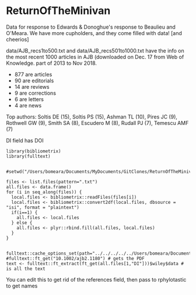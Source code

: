 # ReturnOfTheMinivan
Data for response to Edwards &amp; Donoghue's response to Beaulieu and O'Meara. We have more cupholders, and they come filled with data! [and cheerios]

data/AJB_recs1to500.txt and data/AJB_recs501to1000.txt have the info on the most recent 1000 articles in AJB (downloaded on Dec. 17 from Web of Knowledge. part of 2013 to Nov 2018.

* 877 are articles
* 90 are editorials
* 14 are reviews
* 9 are corrections
* 6 are letters
* 4 are news

Top authors: Soltis DE (15), Soltis PS (15), Ashman TL (10), Pires JC (9), Rothwell GW (9), Smith SA (8), Escudero M (8), Rudall PJ (7), Temescu AMF (7)


DI field has DOI

```
library(bibliometrix)
library(fulltext)


#setwd("/Users/bomeara/Documents/MyDocuments/GitClones/ReturnOfTheMinivan/data")

files <- list.files(pattern=".txt")
all.files <- data.frame()
for (i in seq_along(files)) {
  local.files <- bibliometrix::readFiles(files[i])
  local.files <- bibliometrix::convert2df(local.files, dbsource = "isi", format = "plaintext")
  if(i==1) {
    all.files <- local.files
  } else {
    all.files <- plyr::rbind.fill(all.files, local.files)
  }
}


fulltext::cache_options_set(path="../../../../../Users/bomeara/Documents/MyDocuments/GitClones/ReturnOfTheMinivan/data/pdfcache")
#fulltext::ft_get("10.1002/ajb2.1180") # gets the PDF
text <- fulltext::ft_extract(ft_get(all.files[1,"DI"]))$wiley$data # is all the text
```

You can edit this to get rid of the references field, then pass to rphylotastic to get names
